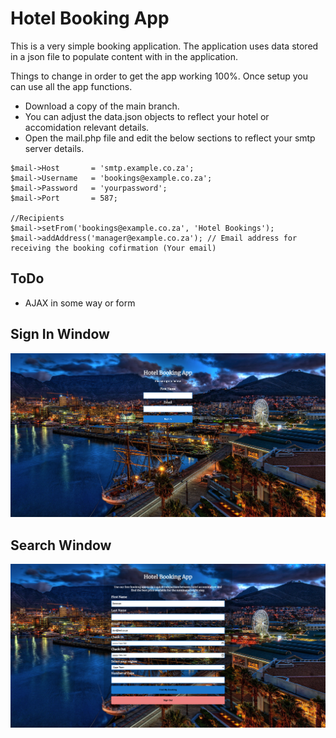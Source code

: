 # Hotel Booking App

This is a very simple booking application. The application uses data stored in a json file to populate content with in the application.

Things to change in order to get the app working 100%. Once setup you can use all the app functions.

- Download a copy of the main branch.
- You can adjust the data.json objects to reflect your hotel or accomidation relevant details.
- Open the mail.php file and edit the below sections to reflect your smtp server details.

```
$mail->Host       = 'smtp.example.co.za';
$mail->Username   = 'bookings@example.co.za';
$mail->Password   = 'yourpassword';
$mail->Port       = 587;

//Recipients
$mail->setFrom('bookings@example.co.za', 'Hotel Bookings');
$mail->addAddress('manager@example.co.za'); // Email address for receiving the booking cofirmation (Your email)
```

## ToDo

- AJAX in some way or form

## Sign In Window

<img src="https://github.com/donovanm21/oop_booking_app/blob/main/includes/img/github/signin.png" />

## Search Window

<img src="https://github.com/donovanm21/oop_booking_app/blob/main/includes/img/github/search.png" />

